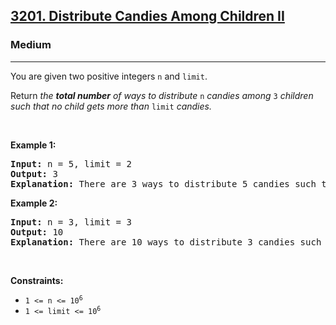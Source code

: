 <h2><a href="https://leetcode.com/problems/distribute-candies-among-children-ii/?envType=daily-question&envId=2025-06-01">3201. Distribute Candies Among Children II</a></h2><h3>Medium</h3><hr><p>You are given two positive integers <code>n</code> and <code>limit</code>.</p>

<p>Return <em>the <strong>total number</strong> of ways to distribute </em><code>n</code> <em>candies among </em><code>3</code><em> children such that no child gets more than </em><code>limit</code><em> candies.</em></p>

<p>&nbsp;</p>
<p><strong class="example">Example 1:</strong></p>

<pre>
<strong>Input:</strong> n = 5, limit = 2
<strong>Output:</strong> 3
<strong>Explanation:</strong> There are 3 ways to distribute 5 candies such that no child gets more than 2 candies: (1, 2, 2), (2, 1, 2) and (2, 2, 1).
</pre>

<p><strong class="example">Example 2:</strong></p>

<pre>
<strong>Input:</strong> n = 3, limit = 3
<strong>Output:</strong> 10
<strong>Explanation:</strong> There are 10 ways to distribute 3 candies such that no child gets more than 3 candies: (0, 0, 3), (0, 1, 2), (0, 2, 1), (0, 3, 0), (1, 0, 2), (1, 1, 1), (1, 2, 0), (2, 0, 1), (2, 1, 0) and (3, 0, 0).
</pre>

<p>&nbsp;</p>
<p><strong>Constraints:</strong></p>

<ul>
	<li><code>1 &lt;= n &lt;= 10<sup>6</sup></code></li>
	<li><code>1 &lt;= limit &lt;= 10<sup>6</sup></code></li>
</ul>

